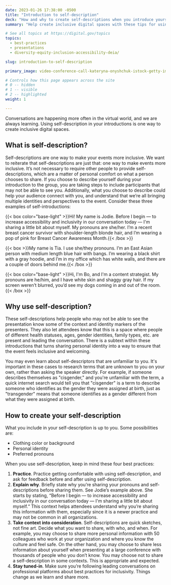 ```yaml
---
date: 2023-01-26 17:38:00 -0500
title: "Introduction to self-description"
deck: "How and why to create self-descriptions when you introduce yourself during events and presentations"
summary: "Help create inclusive digital spaces with these tips for using self-descriptions in virtual meetings or conference calls."

# See all topics at https://digital.gov/topics
topics:
  - best-practices
  - presentations
  - diversity-equity-inclusion-accessibility-deia/

slug: introduction-to-self-description

primary_image: video-conference-call-kateryna-onyshchuk-istock-getty-images-1314080931

# Controls how this page appears across the site
# 0 -- hidden
# 1 -- visible
# 2 -- highlighted
weight: 1

---
```


Conversations are happening more often in the virtual world, and we are always learning. Using self-description in your introductions is one way to create inclusive digital spaces.

## What is self-description?

Self-descriptions are one way to make your events more inclusive. We want to reiterate that self-descriptions are just that: one way to make events more inclusive. It’s not necessary to require other people to provide self-descriptions, which are a matter of personal comfort on what a person chooses to share. If you choose to describe yourself during your introduction to the group, you are taking steps to include participants that may not be able to see you. Additionally, what you choose to describe could help your audience connect with you, and understand that we’re all bringing multiple identities and perspectives to the event. Consider these three examples of self-introductions:

{{< box color="base-light" >}}Hi! My name is Jodie. Before I begin — to increase accessibility and inclusivity in our conversation today — I'm sharing a little bit about myself. My pronouns are she/her. I’m a recent breast cancer survivor with shoulder-length blonde hair, and I’m wearing a pop of pink for Breast Cancer Awareness Month.{{< /box >}}

{{< box >}}My name is Tia. I use she/they pronouns. I’m an East Asian person with medium length blue hair with bangs. I’m wearing a black shirt with a gray hoodie, and I’m in my office which has white walls, and there are a couple of doors behind me.{{< /box >}}

{{< box color="base-light" >}}Hi, I'm Bo, and I'm a content strategist. My pronouns are he/him, and I have white skin and shaggy gray hair. If my screen weren’t blurred, you’d see my dogs coming in and out of the room.{{< /box >}}

## Why use self-description?

These self-descriptions help people who may not be able to see the presentation know some of the context and identity markers of the presenters. They also let attendees know that this is a space where people of different health statuses, ages, gender identities, family types, etc. are present and leading the conversation. There is a subtext within these introductions that turns sharing personal identity into a way to ensure that the event feels inclusive and welcoming. 

You may even learn about self-descriptors that are unfamiliar to you. It's important in these cases to research terms that are unknown to you on your own, rather than asking the speaker directly. For example, if someone describes themselves as "cisgender," and you're unfamiliar with the term, a quick internet search would tell you that "cisgender" is a term to describe someone who identifies as the gender they were assigned at birth, just as "transgender" means that someone identifies as a gender different from what they were assigned at birth. 

## How to create your self-description

What you include in your self-description is up to you. Some possibilities are:

* Clothing color or background
* Personal identity
* Preferred pronouns

When you use self-description, keep in mind these four best practices:

1. **Practice**. Practice getting comfortable with using self-description, and ask for feedback before and after using self-description.
2. **Explain why**. Briefly state why you’re sharing your pronouns and self-descriptions before sharing them. See Jodie’s example above. She starts by stating, “Before I begin — to increase accessibility and inclusivity in our conversation today — I'm sharing a little bit about myself.“ This context helps attendees understand why you’re sharing this information with them, especially since it is a newer practice and may not be common in all organizations.
3. **Take context into consideration**. Self-descriptions are quick sketches, not fine art. Decide what you want to share, with who, and when. For example, you may choose to share more personal information with 50 colleagues who work at your organization and where you know the culture and feel safe. On the other hand, you may choose to share less information about yourself when presenting at a large conference with thousands of people who you don’t know. You may choose not to share a self-description in some contexts. This is appropriate and expected.
4. **Stay tuned-in**. Make sure you’re following leading conversations on professional platforms about best practices for inclusivity. Things change as we learn and share more.
